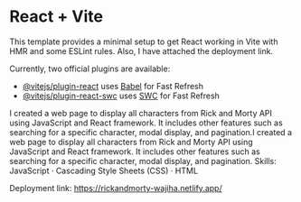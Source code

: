 # React + Vite

This template provides a minimal setup to get React working in Vite with HMR and some ESLint rules. Also, I have attached the deployment link. 

Currently, two official plugins are available:

- [@vitejs/plugin-react](https://github.com/vitejs/vite-plugin-react/blob/main/packages/plugin-react/README.md) uses [Babel](https://babeljs.io/) for Fast Refresh
- [@vitejs/plugin-react-swc](https://github.com/vitejs/vite-plugin-react-swc) uses [SWC](https://swc.rs/) for Fast Refresh

I created a web page to display all characters from Rick and Morty API using JavaScript and React framework. It includes other features such as searching for a specific character, modal display, and pagination.I created a web page to display all characters from Rick and Morty API using JavaScript and React framework. It includes other features such as searching for a specific character, modal display, and pagination.
Skills: JavaScript · Cascading Style Sheets (CSS) · HTML

Deployment link: https://rickandmorty-wajiha.netlify.app/
